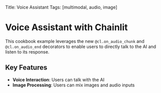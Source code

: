 Title: Voice Assistant
Tags: [multimodal, audio, image]

# Voice Assistant with Chainlit

This cookbook example leverages the new `@cl.on_audio_chunk` and `@cl.on_audio_end` decorators to enable users to directly talk to the AI and listen to its response.

## Key Features

- **Voice Interaction**: Users can talk with the AI
- **Image Processing**: Users can mix images and audio inputs
